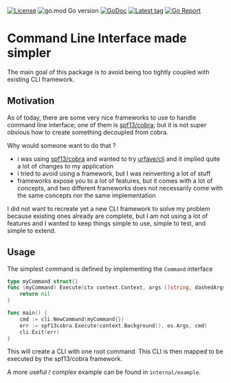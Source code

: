[![License](https://img.shields.io/badge/license-MIT-blue)](https://choosealicense.com/licenses/mit/)
![go.mod Go version](https://img.shields.io/github/go-mod/go-version/krostar/cli?label=go)
[![GoDoc](https://img.shields.io/badge/godoc-reference-blue.svg)](https://pkg.go.dev/github.com/krostar/cli)
[![Latest tag](https://img.shields.io/github/v/tag/krostar/cli)](https://github.com/krostar/cli/tags)
[![Go Report](https://goreportcard.com/badge/github.com/krostar/cli)](https://goreportcard.com/report/github.com/krostar/cli)

# Command Line Interface made simpler

The main goal of this package is to avoid being too tightly coupled with existing CLI framework.

## Motivation

As of today, there are some very nice frameworks to use to handle command line interface; one of them is [spf13/cobra](https://github.com/spf13/cobra);
but it is not super obvious how to create something decoupled from cobra.

Why would someone want to do that ?
- i was using [spf13/cobra](https://github.com/spf13/cobra) and wanted to try [urfave/cli](https://github.com/urfave/cli)
    and it implied quite a lot of changes to my application
- i tried to avoid using a framework, but I was reinventing a lot of stuff
- frameworks expose you to a lot of features, but it comes with a lot of concepts, and two different frameworks does not necessarily come with the same concepts nor the same implementation

I did not want to recreate yet a new CLI framework to solve my problem because existing ones already are complete,
but I am not using a lot of features and I wanted to keep things simple to use, simple to test, and simple to extend.

## Usage

The simplest command is defined by implementing the `Command` interface
```go
type myCommand struct{}
func (myCommand) Execute(ctx context.Context, args []string, dashedArgs []string) error {
    return nil
}

func main() {
    cmd := cli.NewCommand(myCommand{})
    err := spf13cobra.Execute(context.Background(), os.Args, cmd)
    cli.Exit(err)
}
```

This will create a CLI with one root command. This CLI is then mapped to be executed by the spf13/cobra framework.

A more useful / complex example can be found in `internal/example`.
